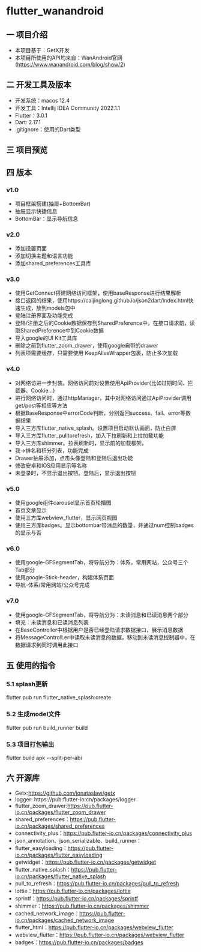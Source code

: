 # flutter_wanandroid
## 一 项目介绍
* 本项目基于：GetX开发
* 本项目所使用的API均来自：WanAndroid官网(https://www.wanandroid.com/blog/show/2)


## 二 开发工具及版本
* 开发系统：macos 12.4
* 开发工具：Intellij IDEA Community 2022.1.1
* Flutter：3.0.1
* Dart: 2.17.1
* .gitignore：使用的Dart类型

## 三 项目预览

## 四 版本
### v1.0
* 项目框架搭建(抽屉+BottomBar)
* 抽屉显示快捷信息
* BottomBar：显示导航信息

### v2.0
* 添加设置页面
* 添加切换主题和语言功能
* 添加shared_preferences工具库

### v3.0
* 使用GetConnect搭建网络访问框架，使用baseResponse进行结果解析
* 接口返回的结果，使用https://caijinglong.github.io/json2dart/index.html快速生成，放到models包中
* 登陆注册界面及功能完成
* 登陆/注册之后的Cookie数据保存到SharedPreference中，在接口请求前，读取SharedPreference中到Cookie数据
* 导入google的UI Kit工具库
* 删除之前到flutter_zoom_drawer，使用google自带的drawer
* 列表项需要缓存，只需要使用 KeepAliveWrapper包裹，防止多次加载

### v4.0
* 对网络访进一步封装。网络访问前对设置使用ApiProvider(比如过期时间、拦截器、Cookie...)
* 进行网络访问时，通过httpManager，其中对网络访问通过ApiProvider调用get/post等相应等方法
* 根据BaseResponse中errorCode判断，分别返回success、fail、error等数据结果
* 导入三方库flutter_native_splash。设置项目启动默认画面，防止白屏
* 导入三方库flutter_pulltorefresh，加入下拉刷新和上拉加载功能
* 导入三方库shimmer。拉表刷新时，显示前的加载框架。
* 我->排名和积分列表，功能完成
* Drawer抽屉添加，点击头像登陆和登陆后退出功能
* 修改安卓和IOS应用显示等名称
* 未登录时，不显示退出按钮。登陆后，显示退出按钮
### v5.0
* 使用google组件carousel显示首页轮播图
* 首页文章显示
* 使用三方库webview_flutter，显示网页视图
* 使用三方库badges。显示bottombar带消息的数量，并通过num控制badges的显示与否
### v6.0
* 使用google-GFSegmentTab，将导航分为：体系，常用网站，公众号三个Tab部分
* 使用google-Stick-header，构建体系页面
* 导航-体系/常用网站/公众号完成
### v7.0
* 使用google-GFSegmentTab，将导航分为：未读消息和已读消息两个部分
* 填充：未读消息和已读消息列表
* 在BaseController中根据用户是否已经登陆请求数据接口，展示消息数据
* 将MessageControlLer中读取未读消息的数据，移动到未读消息控制器中，在数据请求到同时调用此接口



## 五 使用的指令
### 5.1 splash更新
flutter pub run flutter_native_splash:create

### 5.2 生成model文件
flutter pub run build_runner build

### 5.3 项目打包输出
flutter build apk --split-per-abi

## 六 开源库
* Getx:https://github.com/jonataslaw/getx
* logger: https://pub:flutter-io:cn/packages/logger
* flutter_zoom_drawer:https://pub.flutter-io.cn/packages/flutter_zoom_drawer
* shared_preferences：https://pub.flutter-io.cn/packages/shared_preferences
* connectivity_plus：https://pub.flutter-io.cn/packages/connectivity_plus
* json_annotation、json_serializable、build_runner：
* flutter_easyloading：https://pub.flutter-io.cn/packages/flutter_easyloading
* getwidget：https://pub.flutter-io.cn/packages/getwidget
* flutter_native_splash：https://pub.flutter-io.cn/packages/flutter_native_splash
* pull_to_refresh：https://pub.flutter-io.cn/packages/pull_to_refresh
* lottie：https://pub.flutter-io.cn/packages/lottie
* sprintf：https://pub.flutter-io.cn/packages/sprintf
* shimmer：https://pub.flutter-io.cn/packages/shimmer
* cached_network_image：https://pub.flutter-io.cn/packages/cached_network_image
* flutter_html：https://pub.flutter-io.cn/packages/webview_flutter
* webview_flutter：https://pub.flutter-io.cn/packages/webview_flutter
* badges：https://pub.flutter-io.cn/packages/badges




